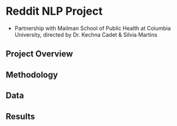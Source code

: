 # Reddit NLP Project
- Partnership with Mailman School of Public Health at Columbia University, directed by Dr. Kechna Cadet & Silvia Martins 

## Project Overview 

## Methodology 

## Data 

## Results 
